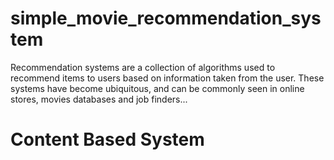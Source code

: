 # simple_movie_recommendation_system
Recommendation systems are a collection of algorithms used to recommend items to users based on information taken from the user. These systems have become ubiquitous, and can be commonly seen in online stores, movies databases and job finders...

# Content Based System
